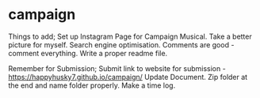 # campaign

Things to add;
Set up Instagram Page for Campaign Musical.
Take a better picture for myself.
Search engine optimisation.
Comments are good - comment everything.
Write a proper readme file.


Remember for Submission;
Submit link to website for submission - https://happyhusky7.github.io/campaign/
Update Document.
Zip folder at the end and name folder properly.
Make a time log.